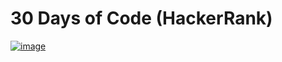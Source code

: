 # 30 Days of Code (HackerRank)

[![image](https://user-images.githubusercontent.com/50515418/158740794-a8d6bd25-cf28-403b-84aa-69f7f44929ee.png)](https://www.hackerrank.com/domains/tutorials/30-days-of-code)
